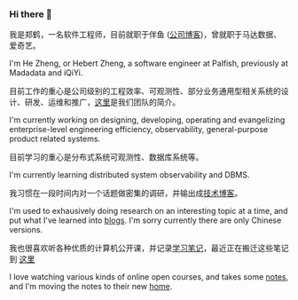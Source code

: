 ### Hi there 👋

我是郑鹤，一名软件工程师，目前就职于伴鱼 ([公司博客](https://tech.ipalfish.com/blog/))，曾就职于马达数据、爱奇艺。

I'm He Zheng, or Hebert Zheng, a software engineer at Palfish, previously at Madadata and iQiYi.

目前工作的重心是公司级别的工程效率、可观测性、部分业务通用型相关系统的设计、研发、运维和推广，[这里](./TEAM.md)是我们团队的简介。

I'm currently working on designing, developing, operating and evangelizing enterprise-level engineering efficiency, observability, general-purpose product related systems.

目前学习的重心是分布式系统可观测性、数据库系统等。

I'm currently learning distributed system observability and DBMS.

我习惯在一段时间内对一个话题做密集的调研，并输出成[技术博客](https://zhenghe-md.github.io/blog/)。

I'm used to exhausively doing research on an interesting topic at a time, and put what I've learned into [blogs](https://zhenghe-md.github.io/blog/). I'm sorry currently there are only Chinese versions.

我也很喜欢听各种优质的计算机公开课，并记录[学习笔记](https://zhenghe.gitbook.io/open-courses/)，最近正在搬迁这些笔记到 [这里](https://zhenghe-md.github.io/opencourse-notes/)

I love watching various kinds of online open courses, and takes some [notes](https://zhenghe.gitbook.io/open-courses/), and I'm moving the notes to their new [home](https://zhenghe-md.github.io/opencourse-notes/).

<!--
**ZhengHe-MD/ZhengHe-MD** is a ✨ _special_ ✨ repository because its `README.md` (this file) appears on your GitHub profile.

Here are some ideas to get you started:

- 🔭 I’m currently working on ...
- 🌱 I’m currently learning ...
- 👯 I’m looking to collaborate on ...
- 🤔 I’m looking for help with ...
- 💬 Ask me about ...
- 📫 How to reach me: ...
- 😄 Pronouns: ...
- ⚡ Fun fact: ...
-->
